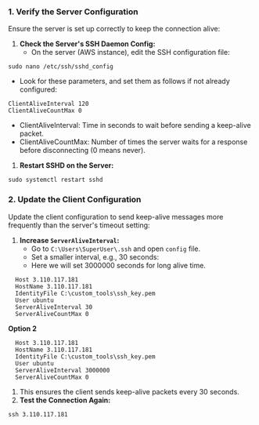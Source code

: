 ### **1\. Verify the Server Configuration**

Ensure the server is set up correctly to keep the connection alive:

1.  **Check the Server's SSH Daemon Config:**
    *   On the server (AWS instance), edit the SSH configuration file:
```
sudo nano /etc/ssh/sshd_config
```
*   Look for these parameters, and set them as follows if not already configured:
```
ClientAliveInterval 120
ClientAliveCountMax 0
```
*   ClientAliveInterval: Time in seconds to wait before sending a keep-alive packet.
*   ClientAliveCountMax: Number of times the server waits for a response before disconnecting (0 means never).

1.  **Restart SSHD on the Server:**
```
sudo systemctl restart sshd
```
### **2\. Update the Client Configuration**

Update the client configuration to send keep-alive messages more frequently than the server's timeout setting:

1.  **Increase `ServerAliveInterval`:**
    *   Go to `C:\Users\SuperUser\.ssh` and open `config` file.
    *   Set a smaller interval, e.g., 30 seconds:
    *   Here we will set 3000000 seconds for long alive time.

```
  Host 3.110.117.181
  HostName 3.110.117.181
  IdentityFile C:\custom_tools\ssh_key.pem
  User ubuntu
  ServerAliveInterval 30
  ServerAliveCountMax 0
```
**Option 2**
```
  Host 3.110.117.181
  HostName 3.110.117.181
  IdentityFile C:\custom_tools\ssh_key.pem
  User ubuntu
  ServerAliveInterval 3000000
  ServerAliveCountMax 0
```
1.  This ensures the client sends keep-alive packets every 30 seconds.
2.  **Test the Connection Again:**

```
ssh 3.110.117.181
```
